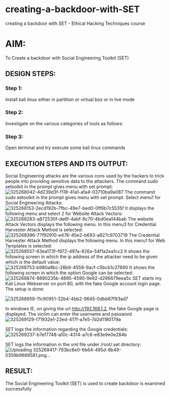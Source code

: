 # creating-a-backdoor-with-SET
creating a backdoor with SET - Ethical Hacking Techniques course

# AIM:
To Create a backdoor with Social Engineering Toolkit (SET)

## DESIGN STEPS:

### Step 1:

Install kali linux either in partition or virtual box or in live mode

### Step 2:

Investigate on the various categories of tools as follows:

### Step 3:

Open terminal and try execute some kali linux commands

## EXECUTION STEPS AND ITS OUTPUT:
Social Engineering attacks are the various cons used by the hackers to trick people into providing sensitive data to the attackers. 
The command sudo setoolkit in the prompt gives menu with set prompt:
![325268042-4d239d3f-f118-41a1-afa4-03710ba9a087](https://github.com/pradeepasri26/creating-a-backdoor-with-SET/assets/131433142/1ca49026-9435-470e-a42d-1434087f897a)
The command sudo setoolkit in the prompt gives menu with set prompt. Select menu1 for Social Engineering Attacks:
![325268153-2ecd192b-7fbc-49e7-bed0-0ff6b7c5535f](https://github.com/pradeepasri26/creating-a-backdoor-with-SET/assets/131433142/34c489fc-51c7-414a-b33d-79bc4cd8291c)
It displays the following menu and select 2 for Website Attack Vectors:
![325268283-a872530f-de6f-4abf-9c70-4bd0ea144bab](https://github.com/pradeepasri26/creating-a-backdoor-with-SET/assets/131433142/1677f3a3-70f8-48c1-a2ad-00a6c4ca89b8)
The website Attack Vectors displays the following menu. In this menu3 for Credential Harvester Attack Method is selected:
![325268396-77f92910-e476-45e2-b693-a927c9703719](https://github.com/pradeepasri26/creating-a-backdoor-with-SET/assets/131433142/e0c76e8f-9408-4819-b4ef-3c57be0300ef)
The Credential Harvester Attack Method displays the following menu. In this menu1 for Web Templates is selected:
![325268557-63ea173f-f972-497a-826a-54f1a2ea1cc2](https://github.com/pradeepasri26/creating-a-backdoor-with-SET/assets/131433142/2ea86427-f0ac-4d28-b7ec-b7b07b060e0b)
It shows the following screen in which the ip address of the attacker need to be given which is the default value:
![325268753-b980a8bc-26b6-4558-9acf-c5bcb1c27890](https://github.com/pradeepasri26/creating-a-backdoor-with-SET/assets/131433142/36fd6b02-6a93-49e8-84a2-890d197789cb)
It shows the following screen in which the option Google can be selected:
![325268874-8890235b-4895-4590-9e92-d296679eea5c](https://github.com/pradeepasri26/creating-a-backdoor-with-SET/assets/131433142/91865649-580d-433e-9cc7-a7c03d86319c)
SET starts my Kali Linux Webserver on port 80, with the fake Google account login page. The setup is done:

![325268959-11c90951-32b4-4bb2-9645-0dbb67f93ad7](https://github.com/pradeepasri26/creating-a-backdoor-with-SET/assets/131433142/57f2e4fe-c91a-4533-b614-08007f57707e)

In windows IE, on giving the url http://192.168.1.2, the fake Google page is displayed. The victim can enter the username and password
![325269129-f71932e1-23ed-417f-a7e5-7d2d1180179a](https://github.com/pradeepasri26/creating-a-backdoor-with-SET/assets/131433142/886311dd-40f4-4821-99d0-879523e494a7)

SET logs the information regarding the Google credentials:
![325269237-b7ef7748-a10c-4314-a7c6-e83e9e0e284b](https://github.com/pradeepasri26/creating-a-backdoor-with-SET/assets/131433142/c8a61350-3ab8-4d00-9b08-c5143f9d7b30)

SET logs the information in the xml file under /root/.set directory:
![Uploading 325269417-793bc8e0-6b64-495d-8b49-0359b9669581.png…]()


## RESULT:
The Social Engineering Toolkit (SET) is used to create backdoor is  examined successfully
